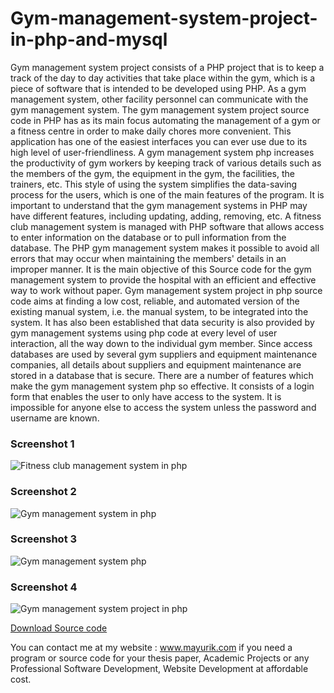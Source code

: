 # Gym-management-system-project-in-php-and-mysql
Gym management system project consists of a PHP project that is to keep a track of the day to day activities that take place within the gym, which is a piece of software that is intended to be developed using PHP. As a gym management system, other facility personnel can communicate with the gym management system. The gym management system project source code in PHP has as its main focus automating the management of a gym or a fitness centre in order to make daily chores more convenient. This application has one of the easiest interfaces you can ever use due to its high level of user-friendliness. A gym management system php increases the productivity of gym workers by keeping track of various details such as the members of the gym, the equipment in the gym, the facilities, the trainers, etc. This style of using the system simplifies the data-saving process for the users, which is one of the main features of the program.  It is important to understand that the gym management systems in PHP may have different features, including updating, adding, removing, etc. A fitness club management system is managed with PHP software that allows access to enter information on the database or to pull information from the database. The PHP gym management system makes it possible to avoid all errors that may occur when maintaining the members' details in an improper manner. It is the main objective of this Source code for the gym management system to provide the hospital with an efficient and effective way to work without paper. Gym management system project in php source code aims at finding a low cost, reliable, and automated version of the existing manual system, i.e. the manual system, to be integrated into the system. It has also been established that data security is also provided by gym management systems using php code at every level of user interaction, all the way down to the individual gym member. Since access databases are used by several gym suppliers and equipment maintenance companies, all details about suppliers and equipment maintenance are stored in a database that is secure. There are a number of features which make the gym management system php so effective. It consists of a login form that enables the user to only have access to the system. It is impossible for anyone else to access the system unless the password and username are known.

<h3> Screenshot 1</h3>
<img src="https://www.mayurik.com/uploads/P4038/Fitness%20club%20management%20system%20in%20php.jpg" alt="Fitness club management system in php">

<h3> Screenshot 2</h3>
<img src="https://www.mayurik.com/uploads/P4038/Gym%20management%20system%20in%20php.jpg" alt="Gym management system in php">


<h3> Screenshot 3</h3>
<img src="https://www.mayurik.com/uploads/P4038/Gym%20management%20system%20php.jpg" alt="Gym management system php">


<h3> Screenshot 4</h3>
<img src="https://www.mayurik.com/uploads/P4038/Gym%20management%20system%20project%20in%20php.jpg" alt="Gym management system project in php">



<a href="https://www.mayurik.com/source-code/P4038/gym-management-system-project-in-php">Download Source code</a>

You can contact me at my website : www.mayurik.com if you need a program or source code for your thesis paper, Academic Projects or any Professional Software Development, Website Development at affordable cost.
